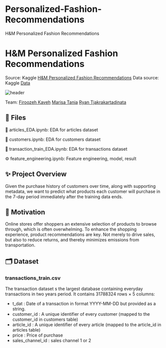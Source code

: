 # Personalized-Fashion-Recommendations
H&amp;M Personalized Fashion Recommendations

# H&M Personalized Fashion Recommendations

Source: Kaggle [H&M Personalized Fashion Recommendations](https://www.kaggle.com/competitions/h-and-m-personalized-fashion-recommendations/overview)
Data source: Kaggle [Data](https://www.kaggle.com/competitions/h-and-m-personalized-fashion-recommendations/data)

![header](<img width="468" alt="Screen Shot 2022-05-11 at 12 31 52 PM" src="https://user-images.githubusercontent.com/60201466/167930921-e34c478c-4d18-498b-994e-19584ce2a995.png">
)

Team: [Firoozeh Kaveh](https://github.com/fika005) [Marisa Tania](https://github.com/mt-cs) [Ryan Tjakrakartadinata](https://github.com/tjakrak) 


## 📂 Files

👗 articles_EDA.ipynb: EDA for articles dataset

👥 customers.ipynb: EDA for customers dataset

🧾 transaction_train_EDA.ipynb: EDA for transactions dataset

⚙️ feature_engineering.ipynb: Feature engineering, model, result

## ✨ Project Overview

Given the purchase history of customers over time, along with supporting metadata, we want to predict what products each customer will purchase in the 7-day period immediately after the training data ends.

## 🌻 Motivation

Online stores offer shoppers an extensive selection of products to browse through, which is often overwhelming. To enhance the shopping experience, product recommendations are key. Not merely to drive sales, but also to reduce returns, and thereby minimizes emissions from transportation.

## 🗂 Dataset


### transactions_train.csv
The transaction dataset s the largest database containing everyday transactions in two years period. It contains 31788324 rows × 5 columns:

- t_dat : Date of a transaction in format YYYY-MM-DD but provided as a string.
- customer_id : A unique identifier of every customer (mapped to the customer_id in customers table)
- article_id : A unique identifier of every article (mapped to the article_id in articles table)
- price : Price of purchase
- sales_channel_id : sales channel 1 or 2
